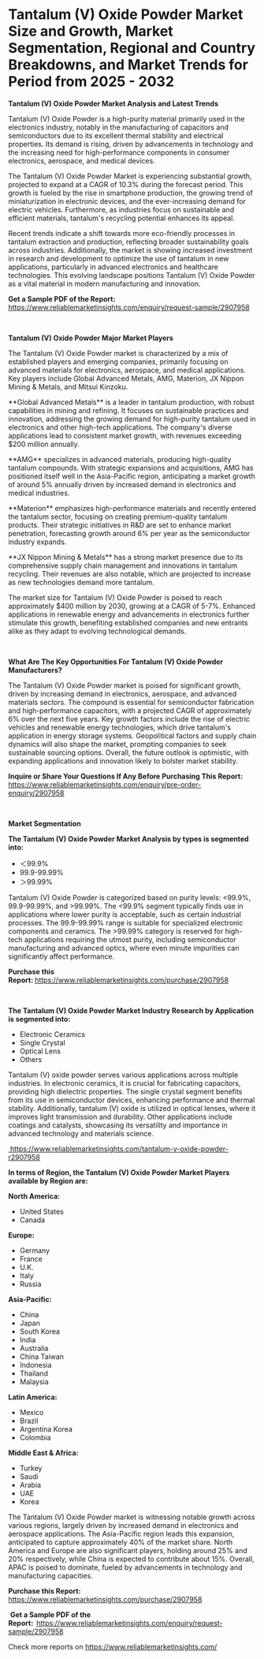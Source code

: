 <p><h1>Tantalum (V) Oxide Powder Market Size and Growth, Market Segmentation, Regional and Country Breakdowns, and Market Trends for Period from 2025 -  2032</h1></p><p><strong>Tantalum (V) Oxide Powder Market Analysis and Latest Trends</strong></p>
<p><p>Tantalum (V) Oxide Powder is a high-purity material primarily used in the electronics industry, notably in the manufacturing of capacitors and semiconductors due to its excellent thermal stability and electrical properties. Its demand is rising, driven by advancements in technology and the increasing need for high-performance components in consumer electronics, aerospace, and medical devices.</p><p>The Tantalum (V) Oxide Powder Market is experiencing substantial growth, projected to expand at a CAGR of 10.3% during the forecast period. This growth is fueled by the rise in smartphone production, the growing trend of miniaturization in electronic devices, and the ever-increasing demand for electric vehicles. Furthermore, as industries focus on sustainable and efficient materials, tantalum's recycling potential enhances its appeal.</p><p>Recent trends indicate a shift towards more eco-friendly processes in tantalum extraction and production, reflecting broader sustainability goals across industries. Additionally, the market is showing increased investment in research and development to optimize the use of tantalum in new applications, particularly in advanced electronics and healthcare technologies. This evolving landscape positions Tantalum (V) Oxide Powder as a vital material in modern manufacturing and innovation.</p></p>
<p><strong>Get a Sample PDF of the Report:&nbsp;</strong> <a href="https://www.reliablemarketinsights.com/enquiry/request-sample/2907958?utm_campaign=2535&utm_medium=2&utm_source=Github&utm_content=ia&utm_term=12032025&utm_id=tantalum-v-oxide-powder">https://www.reliablemarketinsights.com/enquiry/request-sample/2907958</a></p>
<p>&nbsp;</p>
<p><strong>Tantalum (V) Oxide Powder Major Market Players</strong></p>
<p><p>The Tantalum (V) Oxide Powder market is characterized by a mix of established players and emerging companies, primarily focusing on advanced materials for electronics, aerospace, and medical applications. Key players include Global Advanced Metals, AMG, Materion, JX Nippon Mining & Metals, and Mitsui Kinzoku.</p><p>**Global Advanced Metals** is a leader in tantalum production, with robust capabilities in mining and refining. It focuses on sustainable practices and innovation, addressing the growing demand for high-purity tantalum used in electronics and other high-tech applications. The company's diverse applications lead to consistent market growth, with revenues exceeding $200 million annually.</p><p>**AMG** specializes in advanced materials, producing high-quality tantalum compounds. With strategic expansions and acquisitions, AMG has positioned itself well in the Asia-Pacific region, anticipating a market growth of around 5% annually driven by increased demand in electronics and medical industries.</p><p>**Materion** emphasizes high-performance materials and recently entered the tantalum sector, focusing on creating premium-quality tantalum products. Their strategic initiatives in R&D are set to enhance market penetration, forecasting growth around 6% per year as the semiconductor industry expands.</p><p>**JX Nippon Mining & Metals** has a strong market presence due to its comprehensive supply chain management and innovations in tantalum recycling. Their revenues are also notable, which are projected to increase as new technologies demand more tantalum.</p><p>The market size for Tantalum (V) Oxide Powder is poised to reach approximately $400 million by 2030, growing at a CAGR of 5-7%. Enhanced applications in renewable energy and advancements in electronics further stimulate this growth, benefiting established companies and new entrants alike as they adapt to evolving technological demands.</p></p>
<p>&nbsp;</p>
<p><strong>What Are The Key Opportunities For Tantalum (V) Oxide Powder Manufacturers?</strong></p>
<p><p>The Tantalum (V) Oxide Powder market is poised for significant growth, driven by increasing demand in electronics, aerospace, and advanced materials sectors. The compound is essential for semiconductor fabrication and high-performance capacitors, with a projected CAGR of approximately 6% over the next five years. Key growth factors include the rise of electric vehicles and renewable energy technologies, which drive tantalum's application in energy storage systems. Geopolitical factors and supply chain dynamics will also shape the market, prompting companies to seek sustainable sourcing options. Overall, the future outlook is optimistic, with expanding applications and innovation likely to bolster market stability.</p></p>
<p><strong>Inquire or Share Your Questions If Any Before Purchasing This Report:</strong> <a href="https://www.reliablemarketinsights.com/enquiry/pre-order-enquiry/2907958?utm_campaign=2535&utm_medium=2&utm_source=Github&utm_content=ia&utm_term=12032025&utm_id=tantalum-v-oxide-powder">https://www.reliablemarketinsights.com/enquiry/pre-order-enquiry/2907958</a></p>
<p>&nbsp;</p>
<p><strong>Market Segmentation</strong></p>
<p><strong>The Tantalum (V) Oxide Powder Market Analysis by types is segmented into:</strong></p>
<p><ul><li>＜99.9%</li><li>99.9-99.99%</li><li>＞99.99%</li></ul></p>
<p><p>Tantalum (V) Oxide Powder is categorized based on purity levels: <99.9%, 99.9-99.99%, and >99.99%. The <99.9% segment typically finds use in applications where lower purity is acceptable, such as certain industrial processes. The 99.9-99.99% range is suitable for specialized electronic components and ceramics. The >99.99% category is reserved for high-tech applications requiring the utmost purity, including semiconductor manufacturing and advanced optics, where even minute impurities can significantly affect performance.</p></p>
<p><strong>Purchase this Report:&nbsp;</strong><a href="https://www.reliablemarketinsights.com/purchase/2907958?utm_campaign=2535&utm_medium=2&utm_source=Github&utm_content=ia&utm_term=12032025&utm_id=tantalum-v-oxide-powder">https://www.reliablemarketinsights.com/purchase/2907958</a></p>
<p>&nbsp;</p>
<p><strong>The Tantalum (V) Oxide Powder Market Industry Research by Application is segmented into:</strong></p>
<p><ul><li>Electronic Ceramics</li><li>Single Crystal</li><li>Optical Lens</li><li>Others</li></ul></p>
<p><p>Tantalum (V) oxide powder serves various applications across multiple industries. In electronic ceramics, it is crucial for fabricating capacitors, providing high dielectric properties. The single crystal segment benefits from its use in semiconductor devices, enhancing performance and thermal stability. Additionally, tantalum (V) oxide is utilized in optical lenses, where it improves light transmission and durability. Other applications include coatings and catalysts, showcasing its versatility and importance in advanced technology and materials science.</p></p>
<p><a href="https://www.reliablemarketinsights.com/tantalum-v-oxide-powder-r2907958?utm_campaign=2535&utm_medium=2&utm_source=Github&utm_content=ia&utm_term=12032025&utm_id=tantalum-v-oxide-powder">&nbsp;https://www.reliablemarketinsights.com/tantalum-v-oxide-powder-r2907958</a></p>
<p><strong>In terms of Region, the Tantalum (V) Oxide Powder Market Players available by Region are:</strong></p>
<p>
    <p> <strong> North America: </strong>
        <ul>
            <li>United States</li>
            <li>Canada</li>
        </ul>
        </p> 
    <p> <strong> Europe: </strong>
        <ul>
            <li>Germany</li>
            <li>France</li>
            <li>U.K.</li>
            <li>Italy</li>
            <li>Russia</li>
        </ul>
        </p> 
    <p> <strong> Asia-Pacific: </strong>
        <ul>
            <li>China</li>
            <li>Japan</li>
            <li>South Korea</li>
            <li>India</li>
            <li>Australia</li>
            <li>China Taiwan</li>
            <li>Indonesia</li>
            <li>Thailand</li>
            <li>Malaysia</li>
        </ul>
        </p> 
    <p> <strong> Latin America: </strong>
        <ul>
            <li>Mexico</li>
            <li>Brazil</li>
            <li>Argentina Korea</li>
            <li>Colombia</li>
        </ul>
        </p> 
    <p> <strong> Middle East & Africa: </strong>
        <ul>
            <li>Turkey</li>
            <li>Saudi</li>
            <li>Arabia</li>
            <li>UAE</li>
            <li>Korea</li>
        </ul>
    </p>
    </p>
<p><p>The Tantalum (V) Oxide Powder market is witnessing notable growth across various regions, largely driven by increased demand in electronics and aerospace applications. The Asia-Pacific region leads this expansion, anticipated to capture approximately 40% of the market share. North America and Europe are also significant players, holding around 25% and 20% respectively, while China is expected to contribute about 15%. Overall, APAC is poised to dominate, fueled by advancements in technology and manufacturing capacities.</p></p>
<p><strong>Purchase this Report: </strong><a href="https://www.reliablemarketinsights.com/purchase/2907958?utm_campaign=2535&utm_medium=2&utm_source=Github&utm_content=ia&utm_term=12032025&utm_id=tantalum-v-oxide-powder">https://www.reliablemarketinsights.com/purchase/2907958</a></p>
<p>&nbsp;<strong>Get a Sample PDF of the Report:&nbsp;&nbsp;</strong><a href="https://www.reliablemarketinsights.com/enquiry/request-sample/2907958?utm_campaign=2535&utm_medium=2&utm_source=Github&utm_content=ia&utm_term=12032025&utm_id=tantalum-v-oxide-powder">https://www.reliablemarketinsights.com/enquiry/request-sample/2907958</a></p>
<p><strong></strong></p>
<p>Check more reports on <a href="https://www.reliablemarketinsights.com/?utm_campaign=2535&utm_medium=2&utm_source=Github&utm_content=ia&utm_term=12032025&utm_id=tantalum-v-oxide-powder">https://www.reliablemarketinsights.com/</a></p>